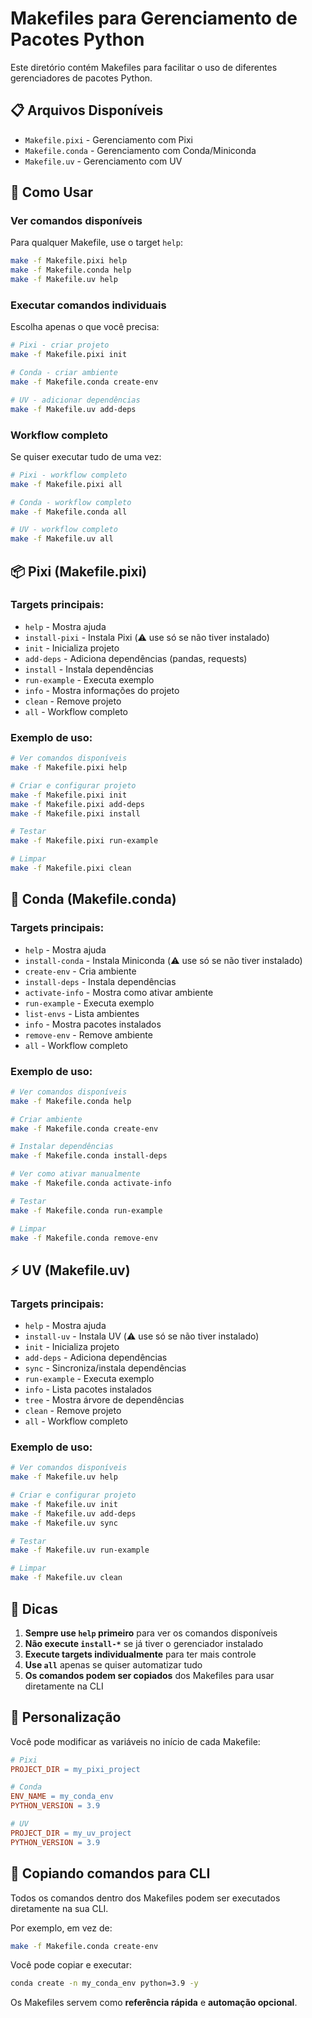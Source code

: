 # Makefiles para Gerenciamento de Pacotes Python

Este diretório contém Makefiles para facilitar o uso de diferentes gerenciadores de pacotes Python.

## 📋 Arquivos Disponíveis

- `Makefile.pixi` - Gerenciamento com Pixi
- `Makefile.conda` - Gerenciamento com Conda/Miniconda
- `Makefile.uv` - Gerenciamento com UV

## 🚀 Como Usar

### Ver comandos disponíveis

Para qualquer Makefile, use o target `help`:

```bash
make -f Makefile.pixi help
make -f Makefile.conda help
make -f Makefile.uv help
```

### Executar comandos individuais

Escolha apenas o que você precisa:

```bash
# Pixi - criar projeto
make -f Makefile.pixi init

# Conda - criar ambiente
make -f Makefile.conda create-env

# UV - adicionar dependências
make -f Makefile.uv add-deps
```

### Workflow completo

Se quiser executar tudo de uma vez:

```bash
# Pixi - workflow completo
make -f Makefile.pixi all

# Conda - workflow completo
make -f Makefile.conda all

# UV - workflow completo
make -f Makefile.uv all
```

## 📦 Pixi (Makefile.pixi)

### Targets principais:
- `help` - Mostra ajuda
- `install-pixi` - Instala Pixi (⚠️ use só se não tiver instalado)
- `init` - Inicializa projeto
- `add-deps` - Adiciona dependências (pandas, requests)
- `install` - Instala dependências
- `run-example` - Executa exemplo
- `info` - Mostra informações do projeto
- `clean` - Remove projeto
- `all` - Workflow completo

### Exemplo de uso:
```bash
# Ver comandos disponíveis
make -f Makefile.pixi help

# Criar e configurar projeto
make -f Makefile.pixi init
make -f Makefile.pixi add-deps
make -f Makefile.pixi install

# Testar
make -f Makefile.pixi run-example

# Limpar
make -f Makefile.pixi clean
```

## 🐍 Conda (Makefile.conda)

### Targets principais:
- `help` - Mostra ajuda
- `install-conda` - Instala Miniconda (⚠️ use só se não tiver instalado)
- `create-env` - Cria ambiente
- `install-deps` - Instala dependências
- `activate-info` - Mostra como ativar ambiente
- `run-example` - Executa exemplo
- `list-envs` - Lista ambientes
- `info` - Mostra pacotes instalados
- `remove-env` - Remove ambiente
- `all` - Workflow completo

### Exemplo de uso:
```bash
# Ver comandos disponíveis
make -f Makefile.conda help

# Criar ambiente
make -f Makefile.conda create-env

# Instalar dependências
make -f Makefile.conda install-deps

# Ver como ativar manualmente
make -f Makefile.conda activate-info

# Testar
make -f Makefile.conda run-example

# Limpar
make -f Makefile.conda remove-env
```

## ⚡ UV (Makefile.uv)

### Targets principais:
- `help` - Mostra ajuda
- `install-uv` - Instala UV (⚠️ use só se não tiver instalado)
- `init` - Inicializa projeto
- `add-deps` - Adiciona dependências
- `sync` - Sincroniza/instala dependências
- `run-example` - Executa exemplo
- `info` - Lista pacotes instalados
- `tree` - Mostra árvore de dependências
- `clean` - Remove projeto
- `all` - Workflow completo

### Exemplo de uso:
```bash
# Ver comandos disponíveis
make -f Makefile.uv help

# Criar e configurar projeto
make -f Makefile.uv init
make -f Makefile.uv add-deps
make -f Makefile.uv sync

# Testar
make -f Makefile.uv run-example

# Limpar
make -f Makefile.uv clean
```

## 🎯 Dicas

1. **Sempre use `help` primeiro** para ver os comandos disponíveis
2. **Não execute `install-*`** se já tiver o gerenciador instalado
3. **Execute targets individualmente** para ter mais controle
4. **Use `all`** apenas se quiser automatizar tudo
5. **Os comandos podem ser copiados** dos Makefiles para usar diretamente na CLI

## 🔧 Personalização

Você pode modificar as variáveis no início de cada Makefile:

```makefile
# Pixi
PROJECT_DIR = my_pixi_project

# Conda
ENV_NAME = my_conda_env
PYTHON_VERSION = 3.9

# UV
PROJECT_DIR = my_uv_project
PYTHON_VERSION = 3.9
```

## 📝 Copiando comandos para CLI

Todos os comandos dentro dos Makefiles podem ser executados diretamente na sua CLI. 

Por exemplo, em vez de:
```bash
make -f Makefile.conda create-env
```

Você pode copiar e executar:
```bash
conda create -n my_conda_env python=3.9 -y
```

Os Makefiles servem como **referência rápida** e **automação opcional**.
